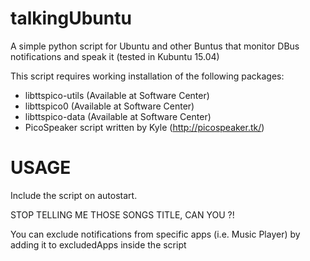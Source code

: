 # talkingUbuntu
A simple python script for Ubuntu and other Buntus that monitor DBus notifications and speak it
(tested in Kubuntu 15.04)

This script requires working installation of the following packages:
- libttspico-utils (Available at Software Center)
- libttspico0 (Available at Software Center)
- libttspico-data (Available at Software Center)
- PicoSpeaker script written by Kyle (http://picospeaker.tk/)

# USAGE
Include the script on autostart.

STOP TELLING ME THOSE SONGS TITLE, CAN YOU ?!

You can exclude notifications from specific apps (i.e. Music Player) by adding it to excludedApps inside the script
